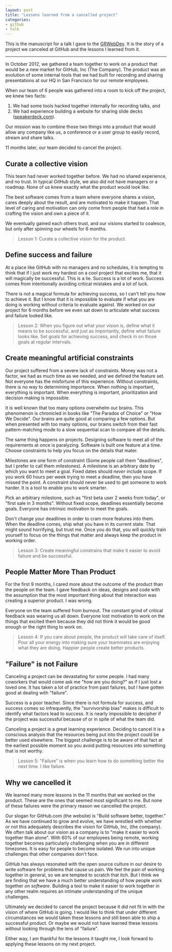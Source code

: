 ```yaml
---
layout: post
title: "Lessons learned from a cancelled project"
categories:
- github
- talk
---
```


This is the manuscript for a talk I gave to the [GRWebDev](http://www.meetup.com/grwebdev/events/42172352/). It is the story of a project we canceled at GitHub and the lessons I learned from it.

---

In October 2012, we gathered a team together to work on a product that would be a new market for GitHub, Inc (The Company). The product was an evolution of some internal tools that we had built for recording and sharing presentations at our HQ in San Francisco for our remote employees.

When our team of 6 people was gathered into a room to kick off the project, we knew two facts:

1. We had some tools hacked together internally for recording talks, and
2. We had experience building a website for sharing slide decks ([speakerdeck.com](http://speakerdeck.com)).

Our mission was to combine those two things into a product that would allow any company like us, a conference or a user group to easily record, stream and share talks.

11 months later, our team decided to cancel the project.

## Curate a collective vision

This team had never worked together before. We had no shared experience, and no trust. In typical GitHub style, we also did not have managers or a roadmap. None of us knew exactly what the product would look like.

The best software comes from a team where everyone shares a vision, cares deeply about the result, and are motivated to make it happen. That level of caring and motivation can only come from people that had a role in crafting the vision and own a piece of it.

We eventually gained each others trust, and our visions started to coalesce, but only after spinning our wheels for 6 months.

> Lesson 1: Curate a collective vision for the product.

## Define success and failure

At a place like GitHub with no managers and no schedules, it is tempting to think that if I just work my hardest on a cool project that excites me, that it will magically be successful. This is a lie. Success is a lot of work. Success comes from intentionally avoiding critical mistakes and a lot of luck.

There is not a magical formula for achieving success, so I can't tell you how to achieve it. But I know that it is impossible to evaluate if what you are doing is working without criteria to evaluate against. We worked on our project for 6 months before we even sat down to articulate what success and failure looked like.

> Lesson 2: When you figure out what your vision is, define what it means to be successful, and just as importantly, define what failure looks like. Set goals for achieving success, and check in on those goals at regular intervals.

## Create meaningful artificial constraints

Our project suffered from a severe lack of constraints. Money was not a factor, we had as much time as we needed, and we defined the feature set. Not everyone has the misfortune of this experience. Without constraints, there is no way to determining importance. When nothing is important, everything is important. When everything is important, prioritization and decision making is impossible.

It is well known that too many options overwhelm our brains. This phenomenon is chronicled in books like "The Paradox of Choice" or "How We Decide".  Our brains are quite good at comparing a few options. But when presented with too many options, our brains switch from their fast pattern-matching mode to a slow sequential scan to compare all the details.

The same thing happens on projects. Designing software to meet all of the requirements at once is  paralyzing. Software is built one feature at a time. Choose constraints to help you focus on the details that mater.

Milestones are one form of constraint (Some people call them "deadlines", but I prefer to call them milestones). A milestone is an arbitrary date by which you want to meet a goal. Fixed dates should *never* include scope. If you work 60 hours per week trying to meet a deadline, then you have missed the point. A constraint should never be used to get someone to work harder. It is a tool to enable you to work smarter.

Pick an arbitrary milestone, such as "first beta user 2 weeks from today", or "first sale in 3 months". Without fixed scope, deadlines essentially become goals. Everyone has intrinsic motivation to meet the goals.

Don't change your deadlines in order to cram more features into them. When the deadline comes, ship what you have in its current state. That might sound horrifying, but trust me. Once you do that, you will quickly train yourself to focus on the things that matter and always keep the product in working order.

> Lesson 3: Create meaningful constrains that make it easier to avoid failure and be successful.

## People Matter More Than Product

For the first 9 months, I cared more about the outcome of the product than the people on the team. I gave feedback on ideas, designs and code with the assumption that the most important thing about that interaction was creating a superior product. I was wrong.

Everyone on the team suffered from burnout. The constant grind of critical feedback was wearing us all down. Everyone lost motivation to work on the things that excited them because they did not think it would be good enough or the right thing to work on.

> Lesson 4: If you care about people, the product will take care of itself. Pour all your energy into making sure your teammates are enjoying what they are doing. Happier people create better products.

## "Failure" is not Failure

Canceling a project can be devastating for some people. I had many coworkers that would come ask me "how are you doing?" as if I just lost a loved one. It has taken a lot of practice from past failures, but I have gotten good at dealing with "failure".

Success is a poor teacher. Since there is not formula for success, and success comes so infrequently, the "survivorship bias" makes is difficult to identify what factors lead to success. It is nearly impossible to decipher if the project was successful because of or in spite of what the team did.

Canceling a project is a great learning experience. Deciding to cancel it is a conscious analysis that the resources being put into the project could be better used elsewhere. The biggest challenge is to be aware of that fact at the earliest possible moment so you avoid putting resources into something that is not worthy.

> Lesson 5: "Failure" is when you learn how to do something better the next time. I like failure.

## Why we cancelled it

We learned many more lessons in the 11 months that we worked on the product. These are the ones that seemed most significant to me. But none of these failures were the primary reason we cancelled the project.

Our slogan for GitHub.com (the website) is "Build software better, together." As we have continued to grow and evolve, we have wrestled with whether or not this adequately describes the vision for GitHub, Inc, (the company). We often talk about our vision as a company is to "make it easier to work together than alone".  With 60% of our employees being remote, working together becomes particularly challenging when you are in different timezones. It is easy for people to become isolated. We run into unique challenges that other companies don't face.

GitHub has always resonated with the open source culture in our desire to write software for problems that cause us pain. We feel the pain of working together in general, so we are tempted to scratch that itch. But I think we are finding that we have a much better understanding of how people work together *on software*. Building a tool to make it easier to work together in any other realm requires an intimate understanding of the unique challenges.

Ultimately we decided to cancel the project because it did not fit in with the vision of where GitHub is going. I would like to think that under different circumstances we would taken these lessons and still been able to ship a successful product. Or maybe we would not have learned these lessons without looking through the lens of "failure".

Either way, I am thankful for the lessons it taught me, I look forward to applying these lessons on my next project.
